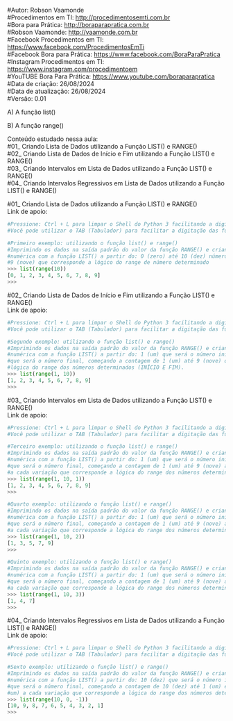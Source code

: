 #Autor: Robson Vaamonde<br>
#Procedimentos em TI: http://procedimentosemti.com.br<br>
#Bora para Prática: http://boraparapratica.com.br<br>
#Robson Vaamonde: http://vaamonde.com.br<br>
#Facebook Procedimentos em TI: https://www.facebook.com/ProcedimentosEmTi<br>
#Facebook Bora para Prática: https://www.facebook.com/BoraParaPratica<br>
#Instagram Procedimentos em TI: https://www.instagram.com/procedimentoem<br>
#YouTUBE Bora Para Prática: https://www.youtube.com/boraparapratica<br>
#Data de criação: 26/08/2024<br>
#Data de atualização: 26/08/2024<br>
#Versão: 0.01<br>

A) A função list()

B) A função range()

Conteúdo estudado nessa aula:<br>
#01_ Criando Lista de Dados utilizando a Função LIST() e RANGE()<br>
#02_ Criando Lista de Dados de Início e Fim utilizando a Função LIST() e RANGE()<br>
#03_ Criando Intervalos em Lista de Dados utilizando a Função LIST() e RANGE()<br>
#04_ Criando Intervalos Regressivos em Lista de Dados utilizando a Função LIST() e RANGE()<br>

#01_ Criando Lista de Dados utilizando a Função LIST() e RANGE()<br>
Link de apoio: 
```python
#Pressione: Ctrl + L para limpar o Shell do Python 3 facilitando a digitação
#Você pode utilizar o TAB (Tabulador) para facilitar a digitação das funções

#Primeiro exemplo: utilizando o função list() e range()
#Imprimindo os dados na saída padrão do valor da função RANGE() e criando uma sequência
#numérica com a função LIST() a partir do: 0 (zero) até 10 (dez) números finalizando no 
#9 (nove) que corresponde a lógico do range de número determinado
>>> list(range(10))
[0, 1, 2, 3, 4, 5, 6, 7, 8, 9]
>>>
```

#02_ Criando Lista de Dados de Início e Fim utilizando a Função LIST() e RANGE()<br>
Link de apoio:
```python
#Pressione: Ctrl + L para limpar o Shell do Python 3 facilitando a digitação
#Você pode utilizar o TAB (Tabulador) para facilitar a digitação das funções

#Segundo exemplo: utilizando o função list() e range()
#Imprimindo os dados na saída padrão do valor da função RANGE() e criando uma sequência
#numérica com a função LIST() a partir do: 1 (um) que será o número inicial até o 10 (dez)
#que será o número final, começando a contagem de 1 (um) até 9 (nove) que corresponde a 
#lógica do range dos números determinados (INÍCIO E FIM).
>>> list(range(1, 10))
[1, 2, 3, 4, 5, 6, 7, 8, 9]
>>>
```

#03_ Criando Intervalos em Lista de Dados utilizando a Função LIST() e RANGE()<br>
Link de apoio:
```python
#Pressione: Ctrl + L para limpar o Shell do Python 3 facilitando a digitação
#Você pode utilizar o TAB (Tabulador) para facilitar a digitação das funções

#Terceiro exemplo: utilizando o função list() e range()
#Imprimindo os dados na saída padrão do valor da função RANGE() e criando uma sequência
#numérica com a função LIST() a partir do: 1 (um) que será o número inicial até o 10 (dez)
#que será o número final, começando a contagem de 1 (um) até 9 (nove) adicionando 1 (um)
#a cada variação que corresponde a lógica do range dos números determinados (INÍCIO E FIM).
>>> list(range(1, 10, 1))
[1, 2, 3, 4, 5, 6, 7, 8, 9]
>>> 

#Quarto exemplo: utilizando o função list() e range()
#Imprimindo os dados na saída padrão do valor da função RANGE() e criando uma sequência
#numérica com a função LIST() a partir do: 1 (um) que será o número inicial até o 10 (dez)
#que será o número final, começando a contagem de 1 (um) até 9 (nove) adicionando 2 (dois)
#a cada variação que corresponde a lógica do range dos números determinados (INÍCIO E FIM).
>>> list(range(1, 10, 2))
[1, 3, 5, 7, 9]
>>>

#Quinto exemplo: utilizando o função list() e range()
#Imprimindo os dados na saída padrão do valor da função RANGE() e criando uma sequência
#numérica com a função LIST() a partir do: 1 (um) que será o número inicial até o 10 (dez)
#que será o número final, começando a contagem de 1 (um) até 9 (nove) adicionando 3 (três)
#a cada variação que corresponde a lógica do range dos números determinados (INÍCIO E FIM).
>>> list(range(1, 10, 3))
[1, 4, 7]
>>>
```

#04_ Criando Intervalos Regressivos em Lista de Dados utilizando a Função LIST() e RANGE()<br>
Link de apoio:
```python
#Pressione: Ctrl + L para limpar o Shell do Python 3 facilitando a digitação
#Você pode utilizar o TAB (Tabulador) para facilitar a digitação das funções

#Sexto exemplo: utilizando o função list() e range()
#Imprimindo os dados na saída padrão do valor da função RANGE() e criando uma sequência
#numérica com a função LIST() a partir do: 10 (dez) que será o número inicial até o 0 (zero)
#que será o número final, começando a contagem de 10 (dez) até 1 (um) e subtraindo -1 (menos
#um) a cada variação que corresponde a lógica do range dos números determinados (INÍCIO E FIM).
>>> list(range(10, 0, -1))
[10, 9, 8, 7, 6, 5, 4, 3, 2, 1]
>>>
```